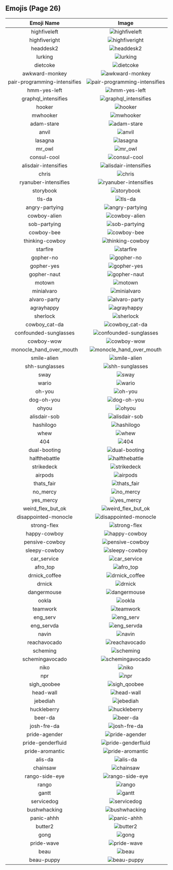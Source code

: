 
  ## Emojis (Page 26)
  |Emoji Name|Image|
  | :-: | :-: |
  |highfiveleft| ![highfiveleft](/output/highfiveleft.gif)|
  |highfiveright| ![highfiveright](/output/highfiveright.gif)|
  |headdesk2| ![headdesk2](/output/headdesk2.gif)|
  |lurking| ![lurking](/output/lurking.png)|
  |dietcoke| ![dietcoke](/output/dietcoke.jpg)|
  |awkward-monkey| ![awkward-monkey](/output/awkward-monkey.png)|
  |pair-programming-intensifies| ![pair-programming-intensifies](/output/pair-programming-intensifies.gif)|
  |hmm-yes-left| ![hmm-yes-left](/output/hmm-yes-left)|
  |graphql_intensifies| ![graphql_intensifies](/output/graphql_intensifies.gif)|
  |hooker| ![hooker](/output/hooker.png)|
  |mwhooker| ![mwhooker](/output/mwhooker)|
  |adam-stare| ![adam-stare](/output/adam-stare.png)|
  |anvil| ![anvil](/output/anvil.png)|
  |lasagna| ![lasagna](/output/lasagna.png)|
  |mr_owl| ![mr_owl](/output/mr_owl.png)|
  |consul-cool| ![consul-cool](/output/consul-cool.png)|
  |alisdair-intensifies| ![alisdair-intensifies](/output/alisdair-intensifies.gif)|
  |chris| ![chris](/output/chris)|
  |ryanuber-intensifies| ![ryanuber-intensifies](/output/ryanuber-intensifies.gif)|
  |storybook| ![storybook](/output/storybook.png)|
  |tls-da| ![tls-da](/output/tls-da.png)|
  |angry-partying| ![angry-partying](/output/angry-partying.png)|
  |cowboy-alien| ![cowboy-alien](/output/cowboy-alien.png)|
  |sob-partying| ![sob-partying](/output/sob-partying.png)|
  |cowboy-bee| ![cowboy-bee](/output/cowboy-bee.png)|
  |thinking-cowboy| ![thinking-cowboy](/output/thinking-cowboy.png)|
  |starfire| ![starfire](/output/starfire.gif)|
  |gopher-no| ![gopher-no](/output/gopher-no.png)|
  |gopher-yes| ![gopher-yes](/output/gopher-yes.png)|
  |gopher-naut| ![gopher-naut](/output/gopher-naut.png)|
  |motown| ![motown](/output/motown.png)|
  |minialvaro| ![minialvaro](/output/minialvaro.png)|
  |alvaro-party| ![alvaro-party](/output/alvaro-party.jpg)|
  |agrayhappy| ![agrayhappy](/output/agrayhappy.png)|
  |sherlock| ![sherlock](/output/sherlock.png)|
  |cowboy_cat-da| ![cowboy_cat-da](/output/cowboy_cat-da.png)|
  |confounded-sunglasses| ![confounded-sunglasses](/output/confounded-sunglasses.png)|
  |cowboy-wow| ![cowboy-wow](/output/cowboy-wow.png)|
  |monocle_hand_over_mouth| ![monocle_hand_over_mouth](/output/monocle_hand_over_mouth.png)|
  |smile-alien| ![smile-alien](/output/smile-alien.png)|
  |shh-sunglasses| ![shh-sunglasses](/output/shh-sunglasses.png)|
  |sway| ![sway](/output/sway.gif)|
  |wario| ![wario](/output/wario.png)|
  |oh-you| ![oh-you](/output/oh-you.png)|
  |dog-oh-you| ![dog-oh-you](/output/dog-oh-you.png)|
  |ohyou| ![ohyou](/output/ohyou.jpg)|
  |alisdair-sob| ![alisdair-sob](/output/alisdair-sob.png)|
  |hashilogo| ![hashilogo](/output/hashilogo.jpg)|
  |whew| ![whew](/output/whew.gif)|
  |404| ![404](/output/404.png)|
  |dual-booting| ![dual-booting](/output/dual-booting.png)|
  |halfthebattle| ![halfthebattle](/output/halfthebattle.png)|
  |strikedeck| ![strikedeck](/output/strikedeck.png)|
  |airpods| ![airpods](/output/airpods.png)|
  |thats_fair| ![thats_fair](/output/thats_fair.png)|
  |no_mercy| ![no_mercy](/output/no_mercy.gif)|
  |yes_mercy| ![yes_mercy](/output/yes_mercy.gif)|
  |weird_flex_but_ok| ![weird_flex_but_ok](/output/weird_flex_but_ok.gif)|
  |disappointed-monocle| ![disappointed-monocle](/output/disappointed-monocle.png)|
  |strong-flex| ![strong-flex](/output/strong-flex.png)|
  |happy-cowboy| ![happy-cowboy](/output/happy-cowboy.png)|
  |pensive-cowboy| ![pensive-cowboy](/output/pensive-cowboy.png)|
  |sleepy-cowboy| ![sleepy-cowboy](/output/sleepy-cowboy.png)|
  |car_service| ![car_service](/output/car_service.jpg)|
  |afro_top| ![afro_top](/output/afro_top.png)|
  |drnick_coffee| ![drnick_coffee](/output/drnick_coffee.png)|
  |drnick| ![drnick](/output/drnick.png)|
  |dangermouse| ![dangermouse](/output/dangermouse.png)|
  |ookla| ![ookla](/output/ookla.jpg)|
  |teamwork| ![teamwork](/output/teamwork.jpg)|
  |eng_serv| ![eng_serv](/output/eng_serv.png)|
  |eng_servda| ![eng_servda](/output/eng_servda.png)|
  |navin| ![navin](/output/navin.jpg)|
  |reachavocado| ![reachavocado](/output/reachavocado.png)|
  |scheming| ![scheming](/output/scheming.jpg)|
  |schemingavocado| ![schemingavocado](/output/schemingavocado.jpg)|
  |niko| ![niko](/output/niko.jpg)|
  |npr| ![npr](/output/npr.png)|
  |sigh_qoobee| ![sigh_qoobee](/output/sigh_qoobee.gif)|
  |head-wall| ![head-wall](/output/head-wall.gif)|
  |jebediah| ![jebediah](/output/jebediah.png)|
  |huckleberry| ![huckleberry](/output/huckleberry.png)|
  |beer-da| ![beer-da](/output/beer-da.png)|
  |josh-fre-da| ![josh-fre-da](/output/josh-fre-da.png)|
  |pride-agender| ![pride-agender](/output/pride-agender.png)|
  |pride-genderfluid| ![pride-genderfluid](/output/pride-genderfluid.png)|
  |pride-aromantic| ![pride-aromantic](/output/pride-aromantic.png)|
  |alis-da| ![alis-da](/output/alis-da.png)|
  |chainsaw| ![chainsaw](/output/chainsaw.png)|
  |rango-side-eye| ![rango-side-eye](/output/rango-side-eye.png)|
  |rango| ![rango](/output/rango.png)|
  |gantt| ![gantt](/output/gantt.png)|
  |servicedog| ![servicedog](/output/servicedog.png)|
  |bushwhacking| ![bushwhacking](/output/bushwhacking.png)|
  |panic-ahhh| ![panic-ahhh](/output/panic-ahhh.gif)|
  |butter2| ![butter2](/output/butter2.png)|
  |gong| ![gong](/output/gong.png)|
  |pride-wave| ![pride-wave](/output/pride-wave.png)|
  |beau| ![beau](/output/beau.jpg)|
  |beau-puppy| ![beau-puppy](/output/beau-puppy.jpg)|
  